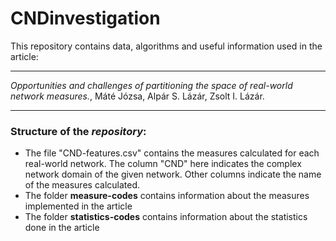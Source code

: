 # CNDinvestigation
This repository contains data, algorithms and useful information used in the article:
***
*Opportunities and challenges of partitioning  the space of real-world network measures.*, Máté Józsa, Alpár S. Lázár, Zsolt I. Lázár.
***

### Structure of the *repository*:
* The file "CND-features.csv" contains the measures calculated for each real-world network. The column "CND" here indicates the complex network domain of the given network. Other columns indicate the name of the measures calculated.
* The folder **measure-codes** contains information about the measures implemented in the article
* The folder **statistics-codes** contains information about the statistics done in the article

